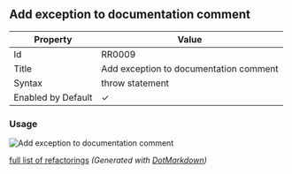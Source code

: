 ## Add exception to documentation comment

| Property           | Value                                  |
| ------------------ | -------------------------------------- |
| Id                 | RR0009                                 |
| Title              | Add exception to documentation comment |
| Syntax             | throw statement                        |
| Enabled by Default | &#x2713;                               |

### Usage

![Add exception to documentation comment](../../images/refactorings/AddExceptionToDocumentationComment.png)

[full list of refactorings](Refactorings.md)
*\(Generated with [DotMarkdown](http://github.com/JosefPihrt/DotMarkdown)\)*